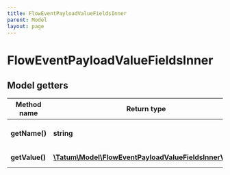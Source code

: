 ```yaml
---
title: FlowEventPayloadValueFieldsInner
parent: Model
layout: page
---
```


# FlowEventPayloadValueFieldsInner

## Model getters

Method name | Return type | Description | Notes
------------ | ------------- | ------------- | -------------
**getName()** | **string** | Name of the property | ex.: `name` [optional]
**getValue()** | [**\Tatum\Model\FlowEventPayloadValueFieldsInnerValue**](../FlowEventPayloadValueFieldsInnerValue) |  | ex.: `null` [optional]

